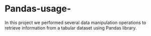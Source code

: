# Pandas-usage-
In this project we performed several data manipulation operations to retrieve information from a tabular dataset using Pandas library.
